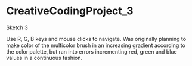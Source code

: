 # CreativeCodingProject_3
Sketch 3

Use R, G, B keys and mouse clicks to navigate. 
Was originally planning to make color of the multicolor brush in an increasing gradient according to the color palette, but ran into errors incrementing red, green and blue values in a continuous fashion. 
